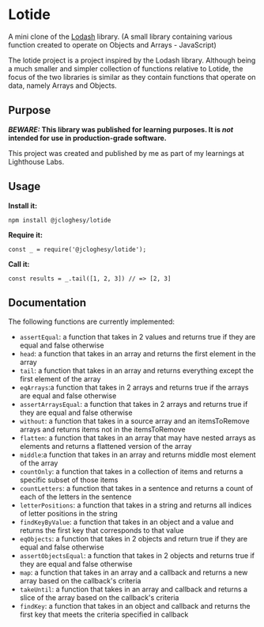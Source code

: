 # Lotide

A mini clone of the [Lodash](https://lodash.com) library.
(A small library containing various function created to operate on Objects and Arrays - JavaScript)

The  lotide project is a project inspired by the Lodash library.  Although being a much smaller and simpler collection of functions relative to Lotide, the focus of the two libraries is similar as they contain functions that operate on data, namely Arrays and Objects.  

## Purpose

**_BEWARE:_ This library was published for learning purposes. It is _not_ intended for use in production-grade software.**

This project was created and published by me as part of my learnings at Lighthouse Labs. 

## Usage

**Install it:**

`npm install @jcloghesy/lotide`

**Require it:**

`const _ = require('@jcloghesy/lotide');`

**Call it:**

`const results = _.tail([1, 2, 3]) // => [2, 3]`

## Documentation

  The following functions are currently implemented:

  * `assertEqual`: a function that takes in 2 values and returns true if they are equal and false otherwise
  * `head`: a function that takes in an array and returns the first element in the array
  * `tail`: a function that takes in an array and returns everything except the first element of the array
  * `eqArrays`:a function that takes in 2 arrays and returns true if the arrays are equal and false otherwise
  * `assertArraysEqual`: a function that takes in 2 arrays and returns true if they are equal and false otherwise
  * `without`: a function that takes in a source array and an itemsToRemove arrays and returns items not in the itemsToRemove 
  * `flatten`: a function that takes in an array that may have nested arrays as elements and returns a flattened version of the array
  * `middle`:a function that takes in an array and returns middle most element of the array
  * `countOnly`: a function that takes in a collection of items and returns a specific subset of those items
  * `countLetters`: a function that takes in a sentence and returns a count of each of the letters in the sentence
  * `letterPositions`: a function that takes in a string and returns all indices of letter positions in the string
  * `findKeyByValue`: a function that takes in an object and a value and returns the first key that corresponds to that value
  * `eqObjects`: a function that takes in 2 objects and return true if they are equal and false otherwise
  * `assertObjectsEqual`: a function that takes in 2 objects and returns true if they are equal and false otherwise
  * `map`: a function that takes in an array and a callback and returns a new array based on the callback's criteria
  * `takeUntil`: a function that takes in an array and callback and returns a slice of the array based on the callback's criteria
  * `findKey`: a function that takes in an object and callback and returns the first key that meets the criteria specified in callback
